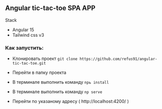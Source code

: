 ## Angular tic-tac-toe SPA APP

Stack
- Angular 15
- Tailwind css v3

### Как запустить:

- Клонировать проект ```git clone https://github.com/refus91/angular-tic-tac-toe.git```

- Перейти в папку проекта 

- В терминале выполнить команду ```npь install```

- В терминале выполнить команду ```np serve```

- Перейти по указаному адресу ( http://localhost:4200/ )


